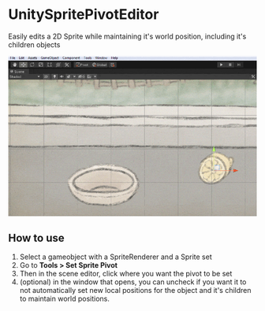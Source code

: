 # UnitySpritePivotEditor
Easily edits a 2D Sprite while maintaining it's world position, including it's children objects

![example](https://github.com/cloudsandladders/UnitySpritePivotEditor/raw/main/example.gif)

## How to use 

1) Select a gameobject with a SpriteRenderer and a Sprite set
2) Go to <b> Tools > Set Sprite Pivot </b>
3) Then in the scene editor, click where you want the pivot to be set
4) (optional) in the window that opens, you can uncheck if you want it to not automatically set new local positions for the object and it's children to maintain world positions.
